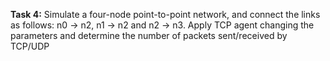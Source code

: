 **Task 4:** Simulate a four-node point-to-point network, and connect the links as follows:
n0 -> n2, n1 -> n2 and n2 -> n3. Apply TCP agent changing the parameters and determine the number of packets sent/received by TCP/UDP
